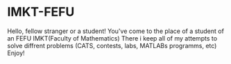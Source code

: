 # IMKT-FEFU
Hello, fellow stranger or a student!
You've come to the place of a student of an FEFU IMKT(Faculty of Mathematics)
There i keep all of my attempts to solve diffrent problems (CATS, contests, labs, MATLABs programms, etc)
Enjoy!
